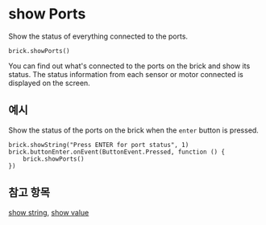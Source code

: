 # show Ports

Show the status of everything connected to the ports.

```sig
brick.showPorts()
```

You can find out what's connected to the ports on the brick and show its status. The status information from each sensor or motor connected is displayed on the screen.

## 예시

Show the status of the ports on the brick when the `enter` button is pressed.

```blocks
brick.showString("Press ENTER for port status", 1)
brick.buttonEnter.onEvent(ButtonEvent.Pressed, function () {
    brick.showPorts()
})
```

## 참고 항목

[show string](/reference/brick/show-string), [show value](/reference/brick/show-value)